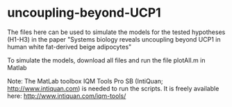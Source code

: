 # uncoupling-beyond-UCP1

The files here can be used to simulate the models for the tested hypotheses (H1-H3) in the paper "Systems biology reveals uncoupling beyond UCP1 in human white fat-derived beige adipocytes"

To simulate the models, download all files and run the file plotAll.m in Matlab

Note: The MatLab toolbox IQM Tools Pro SB (IntiQuan; http://www.intiquan.com) is needed to run the scripts. 
It is freely available here:  http://www.intiquan.com/iqm-tools/
